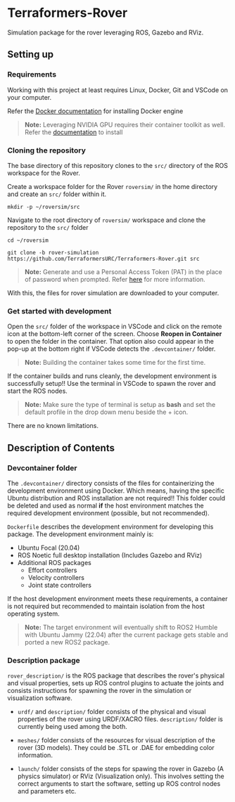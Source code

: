 # Terraformers-Rover

Simulation package for the rover leveraging ROS, Gazebo and RViz.

## Setting up

### Requirements

Working with this project at least requires Linux, Docker, Git and VSCode on your computer.

Refer the [Docker documentation](https://docs.docker.com/engine/install/) for installing Docker engine

> **Note:** Leveraging NVIDIA GPU requires their container toolkit as well. Refer the [documentation](https://docs.nvidia.com/datacenter/cloud-native/container-toolkit/latest/install-guide.html) to install

### Cloning the repository

The base directory of this repository clones to the `src/` directory of the ROS workspace for the Rover.

Create a workspace folder for the Rover `roversim/` in the home directory and create an `src/` folder within it.

```
mkdir -p ~/roversim/src
```

Navigate to the root directory of `roversim/` workspace and clone the repository to the `src/` folder

```
cd ~/roversim
```

```
git clone -b rover-simulation https://github.com/TerraformersURC/Terraformers-Rover.git src
```
> **Note:** Generate and use a Personal Access Token (PAT) in the place of password when prompted. Refer [here](https://docs.github.com/en/authentication/keeping-your-account-and-data-secure/managing-your-personal-access-tokens) for more information.

With this, the files for rover simulation are downloaded to your computer.

### Get started with development

Open the `src/` folder of the workspace in VSCode and click on the remote icon at the bottom-left corner of the screen. Choose **Reopen in Container** to open the folder in the container. That option also could appear in the pop-up at the bottom right if VSCode detects the `.devcontainer/` folder.

> **Note:** Building the container takes some time for the first time.

If the container builds and runs cleanly, the development environment is successfully setup!! Use the terminal in VSCode to spawn the rover and start the ROS nodes.

> **Note:** Make sure the type of terminal is setup as **bash** and set the default profile in the drop down menu beside the + icon. 

There are no known limitations.

## Description of Contents

### Devcontainer folder

The `.devcontainer/` directory consists of the files for containerizing the development environment using Docker. Which means, having the specific Ubuntu distribution and ROS installation are not required!! This folder could be deleted and used as normal **if** the host environment matches the required development environment (possible, but not recommended).

`Dockerfile` describes the development environment for developing this package. The development environment mainly is:

  - Ubuntu Focal (20.04)
  - ROS Noetic full desktop installation (Includes Gazebo and RViz)
  - Additional ROS packages
    - Effort controllers
    - Velocity controllers
    - Joint state controllers

If the host development environment meets these requirements, a container is not required but recommended to maintain isolation from the host operating system.

> **Note:** The target environment will eventually shift to ROS2 Humble with Ubuntu Jammy (22.04) after the current package gets stable and ported a new ROS2 package.

### Description package

`rover_description/` is the ROS package that describes the rover's physical and visual properties, sets up ROS control plugins to actuate the joints and consists instructions for spawning the rover in the simulation or visualization software. 

 - `urdf/` and `description/` folder consists of the physical and visual properties of the rover using URDF/XACRO files. `description/` folder is currently being used among the both. 
  
 - `meshes/` folder consists of the resources for visual description of the rover (3D models). They could be .STL or .DAE for embedding color information.
  
 - `launch/` folder consists of the steps for spawing the rover in Gazebo (A physics simulator) or RViz (Visualization only). This involves setting the correct arguments to start the software, setting up ROS control nodes and parameters etc.
